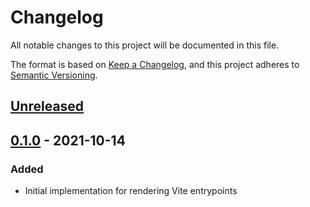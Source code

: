 # Changelog
All notable changes to this project will be documented in this file.

The format is based on [Keep a Changelog](https://keepachangelog.com/en/1.0.0/),
and this project adheres to [Semantic Versioning](https://semver.org/spec/v2.0.0.html).

## [Unreleased]

## [0.1.0] - 2021-10-14
### Added
- Initial implementation for rendering Vite entrypoints

[Unreleased]: https://github.com/kellerkinderDE/vite-encore-bundle/compare/0.1.0...HEAD
[0.1.0]: https://github.com/kellerkinderDE/vite-encore-bundle/releases/tag/0.1.0
